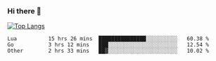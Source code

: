 ### Hi there 👋

<!--
**3Xpl0it3r/3Xpl0it3r** is a ✨ _special_ ✨ repository because its `README.md` (this file) appears on your GitHub profile.

Here are some ideas to get you started:

- 🔭 I’m currently working on ...
- 🌱 I’m currently learning ...
- 👯 I’m looking to collaborate on ...
- 🤔 I’m looking for help with ...
- 💬 Ask me about ...
- 📫 How to reach me: ...
- 😄 Pronouns: ...
- ⚡ Fun fact: ...
-->


[![Top Langs](https://github-readme-stats.vercel.app/api/top-langs/?username=3Xpl0it3r&layout=compact)](https://github.com/3Xpl0it3r/3Xpl0it3r)

<!--START_SECTION:waka-->

```text
Lua          15 hrs 26 mins  ███████████████░░░░░░░░░░   60.38 %
Go           3 hrs 12 mins   ███░░░░░░░░░░░░░░░░░░░░░░   12.54 %
Other        2 hrs 33 mins   ██▓░░░░░░░░░░░░░░░░░░░░░░   10.02 %
```

<!--END_SECTION:waka-->
